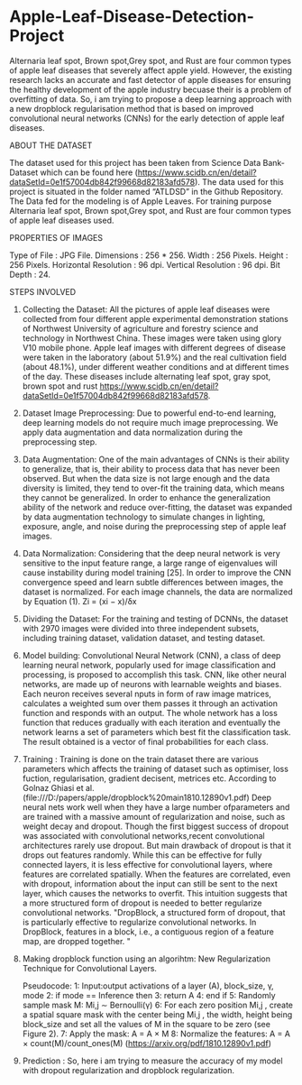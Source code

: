 # Apple-Leaf-Disease-Detection-Project
Alternaria leaf spot, Brown spot,Grey spot, and Rust are four common types of apple leaf diseases that severely affect apple yield. 
However, the existing research lacks an accurate and fast detector of apple diseases for ensuring the healthy development of the apple
industry becuase their is a problem of overfitting of data. So, i am trying to propose a deep learning approach with a new dropblock
regularisation method that is based on improved convolutional neural networks (CNNs) for the early detection of apple leaf diseases.

ABOUT THE DATASET

The dataset used for this project has been taken from Science Data Bank- Dataset which can be found here 
(https://www.scidb.cn/en/detail?dataSetId=0e1f57004db842f99668d82183afd578).
The data used for this project is situated in the folder named “ATLDSD” in the Github Repository.
The Data fed for the modeling is of Apple Leaves. For training purpose Alternaria leaf spot, Brown spot,Grey spot, 
and Rust are four common types of apple leaf diseases used.

PROPERTIES OF IMAGES

Type of File : JPG File.
Dimensions : 256 * 256.
Width : 256 Pixels.
Height : 256 Pixels.
Horizontal Resolution : 96 dpi.
Vertical Resolution : 96 dpi.
Bit Depth : 24.

STEPS INVOLVED

1. Collecting the Dataset: 
  All the pictures of apple leaf diseases were collected from four different apple experimental
  demonstration stations of Northwest University of agriculture and forestry science and technology in Northwest China. 
  These images were taken using glory V10 mobile phone. Apple leaf images with different degrees of disease were taken 
  in the laboratory (about 51.9%) and the real cultivation field (about 48.1%), under different weather conditions and 
  at different times of the day. These diseases include alternating leaf spot, gray spot, brown spot and rust
  https://www.scidb.cn/en/detail?dataSetId=0e1f57004db842f99668d82183afd578.
 
2. Dataset Image Preprocessing:
  Due to powerful end-to-end learning, deep learning models do not require much image
  preprocessing. We apply data augmentation and data normalization during the preprocessing step.

3. Data Augmentation:
  One of the main advantages of CNNs is their ability to generalize, that is, their ability to process
  data that has never been observed. But when the data size is not large enough and the data diversity
  is limited, they tend to over-fit the training data, which means they cannot be generalized.
  In order to enhance the generalization ability of the network and reduce over-fitting, the dataset was
  expanded by data augmentation technology to simulate changes in lighting, exposure, angle, and noise
  during the preprocessing step of apple leaf images.
 
4. Data Normalization:
   Considering that the deep neural network is very sensitive to the input feature range, a large
   range of eigenvalues will cause instability during model training [25]. In order to improve the CNN
   convergence speed and learn subtle differences between images, the dataset is normalized. For each
   image channels, the data are normalized by Equation (1).
   Zi = (xi − x)/δx
  
5. Dividing the Dataset:
  For the training and testing of DCNNs, the dataset with 2970 images were divided into three
  independent subsets, including training dataset, validation dataset, and testing dataset.
  
6. Model building:
  Convolutional Neural Network (CNN), a class of deep learning neural network, popularly used for image 
  classification and processing, is proposed to accomplish this task. CNN, like other neural networks, 
  are made up of neurons with learnable weights and biases. Each neuron receives several nputs in 
  form of raw image matrices, calculates a weighted sum over them passes it through an activation function
  and responds with an output. The whole network has a loss function that reduces gradually with each iteration
  and eventually the network learns a set of parameters which best fit the classification task. The result 
  obtained is a vector of final probabilities for each class.

7. Training :
  Training is done on the train dataset there are various parameters which affects the training of dataset such as optimiser,
  loss fuction, regularisation, gradient decisent, metrices etc. 
  According to Golnaz Ghiasi et al.(file:///D:/papers/apple/dropblock%20main1810.12890v1.pdf) Deep neural nets work well when they have a large
  number ofparameters and are trained with a massive amount of regularization
  and noise, such as weight decay and dropout. Though the first biggest success of dropout was associated with convolutional 
  networks,recent convolutional architectures rarely use dropout.
  But main drawback of dropout is that it drops out features randomly. While this can be effective for fully connected layers,
  it is less effective for convolutional layers, where features are correlated spatially. When the features are correlated, 
   even with dropout, information about the input can still be sent to the next layer, which causes the networks to overfit. 
  This intuition suggests that a more structured form of dropout is needed to better regularize convolutional networks.
  "DropBlock, a structured form of dropout, that is particularly effective to
  regularize convolutional networks. In DropBlock, features in a block, i.e., a contiguous region of a
  feature map, are dropped together. "

8. Making dropblock function using an algorihtm:
  New Regularization Technique for Convolutional Layers.
    
    Pseudocode:
    1: Input:output activations of a layer (A), block_size, γ, mode
    2: if mode == Inference then
    3: return A
    4: end if
    5: Randomly sample mask M: Mi,j ∼ Bernoulli(γ)
    6: For each zero position Mi,j , create a spatial square mask with the center being Mi,j , the width,
        height being block_size and set all the values of M in the square to be zero (see Figure 2).
    7: Apply the mask: A = A × M
    8: Normalize the features: A = A × count(M)/count_ones(M)
    (https://arxiv.org/pdf/1810.12890v1.pdf)
 9. Prediction :
 So, here i am trying to measure the accuracy of my model with dropout regularization and dropblock regularization.
 
 

